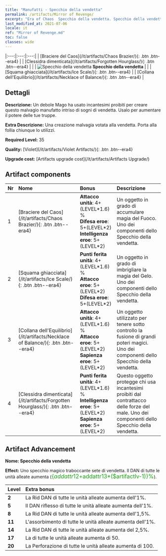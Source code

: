 ```yaml
---
title: "Manufatti - Specchio della vendetta"
permalink: /artifacts/Mirror of Revenge/
excerpt: "Era of Chaos  Specchio della vendetta. Specchio della vendetta Un debole Mago ha usato incantesimi proibiti per creare questo malvagio manufatto intriso di sogni di vendetta. Usalo per aumentare il potere delle tue truppe."
last_modified_at: 2021-07-06
locale: it
ref: "Mirror of Revenge.md"
toc: false
classes: wide
---
```


  |:---:|:---:|:---:| 
  |  [Braciere del Caos](/it/artifacts/Chaos Brazier/){: .btn .btn--era4} |   |  [Clessidra dimenticata](/it/artifacts/Forgotten Hourglass/){: .btn .btn--era4} | 
  |   | ![Specchio della vendetta](/images/t/icon_artifact_35.png) **Specchio della vendetta** |  | 
  |  [Squama ghiacciata](/it/artifacts/Ice Scale/){: .btn .btn--era4} |   |  [Collana dell'Equilibrio](/it/artifacts/Necklace of Balance/){: .btn .btn--era4} | 


## Dettagli

 **Descrizione:** Un debole Mago ha usato incantesimi proibiti per creare questo malvagio manufatto intriso di sogni di vendetta. Usalo per aumentare il potere delle tue truppe.

 **Extra Descrizione:** Una creazione malvagia votata alla vendetta. Porta alla follia chiunque lo utilizzi.

 **Required Level:** 35

 **Quality:** [Violet](/it/artifacts/Violet Artifacts/){: .btn .btn--era4}

 **Upgrade cost:** [Artifacts upgrade cost](/it/artifacts/Artifacts Upgrade/)



## Artifact components

  | Nr |    Nome    |   Bonus | Descrizione | 
  |:---|:-----------|:--------|:------------| 
  | 1 | [Braciere del Caos](/it/artifacts/Chaos Brazier/){: .btn .btn--era4} | **Attacco unità**: 4+(LEVEL\*1.6) %<br/>**Difesa eroe**: 5+(LEVEL\*2)<br/>**Intelligenza eroe**: 5+(LEVEL\*2) | Un oggetto in grado di accumulare magia del Fuoco. Uno dei componenti dello Specchio della vendetta. | 
  | 2 | [Squama ghiacciata](/it/artifacts/Ice Scale/){: .btn .btn--era4} | **Punti ferita unità**: 4+(LEVEL\*1.6) %<br/>**Attacco eroe**: 5+(LEVEL\*2)<br/>**Difesa eroe**: 5+(LEVEL\*2) | Un oggetto in grado di imbrigliare la magia del Gelo. Uno dei componenti dello Specchio della vendetta. | 
  | 3 | [Collana dell'Equilibrio](/it/artifacts/Necklace of Balance/){: .btn .btn--era4} | **Attacco unità**: 4+(LEVEL\*1.6) %<br/>**Attacco eroe**: 5+(LEVEL\*2)<br/>**Sapienza eroe**: 5+(LEVEL\*2) | Un oggetto utilizzato per tenere sotto controllo la fusione di grandi poteri magici. Uno dei componenti dello Specchio della vendetta. | 
  | 4 | [Clessidra dimenticata](/it/artifacts/Forgotten Hourglass/){: .btn .btn--era4} | **Punti ferita unità**: 4+(LEVEL\*1.6) %<br/>**Intelligenza eroe**: 5+(LEVEL\*2)<br/>**Sapienza eroe**: 5+(LEVEL\*2) | Questo oggetto protegge chi usa incantesimi proibiti dal contrattacco delle forze del male. Uno dei componenti dello Specchio della vendetta. | 


## Artifact Advancement

 **Nome: Specchio della vendetta**

 **Effect:** Uno specchio magico traboccante sete di vendetta. Il DAN di tutte le unità alleate aumenta (<span style="color: #1ca216;font-size:18px">{$addattr12+$addattr13*($artifactlv-1)}%</span>).

  |  Level  |    Extra bonus  | 
  |:--------|:----------------| 
  | **2** | La Rid DAN di tutte le unità alleate aumenta dell'1%. | 
  | **5** | Il DAN riflesso di tutte le unità alleate aumenta dell'1%. | 
  | **8** | La Rid DAN di tutte le unità alleate aumenta dell'1,5%. | 
  | **11** | L'assorbimento di tutte le unità alleate aumenta dell'1%. | 
  | **14** | La Rid DAN di tutte le unità alleate aumenta del 2,5%. | 
  | **17** | La <parata> di tutte le unità alleate aumenta di 50. | 
  | **20** | La Perforazione di tutte le unità alleate aumenta di 100. | 
